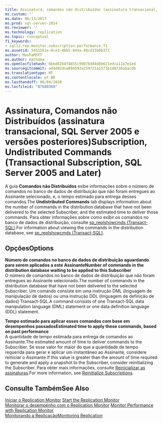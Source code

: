 ```yaml
---
title: Assinatura, comandos não distribuídos (assinatura transacional, SQL Server 2005 e posterior) | Microsoft Docs
ms.custom: ''
ms.date: 06/13/2017
ms.prod: sql-server-2014
ms.reviewer: ''
ms.technology: replication
ms.topic: conceptual
f1_keywords:
- sql12.rep.monitor.subscription.performance.f1
ms.assetid: 5451561e-0ce3-4bb5-844a-88cd15b0b371
author: MashaMSFT
ms.author: mathoma
ms.openlocfilehash: 6bbd82b4f4855c99076404d8b621edca11a7e1e4
ms.sourcegitcommit: ad4d92dce894592a259721a1571b1d8736abacdb
ms.translationtype: MT
ms.contentlocale: pt-BR
ms.lasthandoff: 08/04/2020
ms.locfileid: "87680368"
---
```

# <a name="subscription-undistributed-commands-transactional-subscription-sql-server-2005-and-later"></a><span data-ttu-id="d520e-102">Assinatura, Comandos não Distribuídos (assinatura transacional, SQL Server 2005 e versões posteriores)</span><span class="sxs-lookup"><span data-stu-id="d520e-102">Subscription, Undistributed Commands (Transactional Subscription, SQL Server 2005 and Later)</span></span>
  <span data-ttu-id="d520e-103">A guia **Comandos não Distribuídos** exibe informações sobre o número de comandos no banco de dados de distribuição que não foram entregues ao Assinante selecionado, e, o tempo estimado para entrega desses comandos.</span><span class="sxs-lookup"><span data-stu-id="d520e-103">The **Undistributed Commands** tab displays information about the number of commands in the distribution database that have not been delivered to the selected Subscriber, and the estimated time to deliver those commands.</span></span> <span data-ttu-id="d520e-104">Para obter informações sobre como exibir os comandos no banco de dados de distribuição, consulte [sp_replshowcmds &#40;Transact-SQL&#41;](/sql/relational-databases/system-stored-procedures/sp-replshowcmds-transact-sql).</span><span class="sxs-lookup"><span data-stu-id="d520e-104">For information about viewing the commands in the distribution database, see [sp_replshowcmds &#40;Transact-SQL&#41;](/sql/relational-databases/system-stored-procedures/sp-replshowcmds-transact-sql).</span></span>  
  
## <a name="options"></a><span data-ttu-id="d520e-105">Opções</span><span class="sxs-lookup"><span data-stu-id="d520e-105">Options</span></span>  
 <span data-ttu-id="d520e-106">**Número de comandos no banco de dados de distribuição aguardando para serem aplicados a este Assinante**</span><span class="sxs-lookup"><span data-stu-id="d520e-106">**Number of commands in the distribution database waiting to be applied to this Subscriber**</span></span>  
 <span data-ttu-id="d520e-107">O número de comandos no banco de dados de distribuição que não foram entregues ao Assinante selecionado.</span><span class="sxs-lookup"><span data-stu-id="d520e-107">The number of commands in the distribution database that have not been delivered to the selected Subscriber.</span></span> <span data-ttu-id="d520e-108">Um comando consiste em uma instrução DML (linguagem de manipulação de dados) ou uma instrução DDL (linguagem de definição de dados) Transact-SQL.</span><span class="sxs-lookup"><span data-stu-id="d520e-108">A command consists of one Transact-SQL data manipulation language (DML) statement or one data definition language (DDL) statement.</span></span>  
  
 <span data-ttu-id="d520e-109">**Tempo estimado para aplicar esses comandos com base em desempenhos passados**</span><span class="sxs-lookup"><span data-stu-id="d520e-109">**Estimated time to apply these commands, based on past performance**</span></span>  
 <span data-ttu-id="d520e-110">A quantidade de tempo estimada para entrega de comandos ao Assinante.</span><span class="sxs-lookup"><span data-stu-id="d520e-110">The estimated amount of time to deliver commands to the Subscriber.</span></span> <span data-ttu-id="d520e-111">Se esse valor for maior do que a quantidade de tempo requerida para gerar e aplicar um instantâneo ao Assinante, considere reiniciar o Assinante.</span><span class="sxs-lookup"><span data-stu-id="d520e-111">If this value is greater than the amount of time required to generate and apply a snapshot to the Subscriber, consider reinitializing the Subscriber.</span></span> <span data-ttu-id="d520e-112">Para obter mais informações, consulte [Reinicializar as assinaturas](reinitialize-subscriptions.md).</span><span class="sxs-lookup"><span data-stu-id="d520e-112">For more information, see [Reinitialize Subscriptions](reinitialize-subscriptions.md).</span></span>  
  
## <a name="see-also"></a><span data-ttu-id="d520e-113">Consulte Também</span><span class="sxs-lookup"><span data-stu-id="d520e-113">See Also</span></span>  
 <span data-ttu-id="d520e-114">[Iniciar o Replication Monitor](monitor/start-the-replication-monitor.md) </span><span class="sxs-lookup"><span data-stu-id="d520e-114">[Start the Replication Monitor](monitor/start-the-replication-monitor.md) </span></span>  
 <span data-ttu-id="d520e-115">[Monitorar o desempenho com o Replication Monitor](monitor/monitor-performance-with-replication-monitor.md) </span><span class="sxs-lookup"><span data-stu-id="d520e-115">[Monitor Performance with Replication Monitor](monitor/monitor-performance-with-replication-monitor.md) </span></span>  
 [<span data-ttu-id="d520e-116">Monitorando a Replicação</span><span class="sxs-lookup"><span data-stu-id="d520e-116">Monitoring Replication</span></span>](monitoring-replication.md)  
  
  
